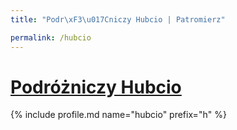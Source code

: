 ```yaml
---
title: "Podr\xF3\u017Cniczy Hubcio | Patromierz"

permalink: /hubcio
---
```


# [Podróżniczy Hubcio](https://patronite.pl/hubcio)

{% include profile.md name="hubcio" prefix="h" %}
